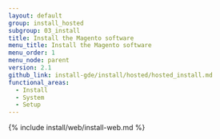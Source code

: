 ```yaml
---
layout: default
group: install_hosted
subgroup: 03_install
title: Install the Magento software
menu_title: Install the Magento software
menu_order: 1
menu_node: parent
version: 2.1
github_link: install-gde/install/hosted/hosted_install.md
functional_areas:
  - Install
  - System
  - Setup
---
```


{% include install/web/install-web.md %}

